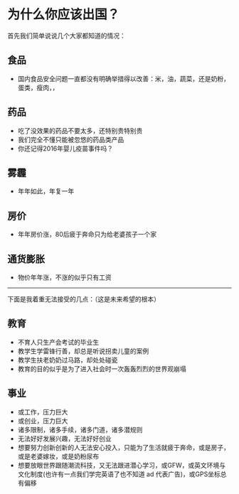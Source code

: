 # 为什么你应该出国？
首先我们简单说说几个大家都知道的情况：

## 食品
- 国内食品安全问题一直都没有明确举措得以改善：米，油，蔬菜，还是奶粉，蛋类，瘦肉，，

## 药品
- 吃了没效果的药品不要太多，还特别贵特别贵
- 我们完全不懂只能被忽悠的药品类产品
- 你还记得2016年婴儿疫苗事件吗？

## 雾霾
- 年年如此，年复一年

## 房价
- 年年房价涨，80后疲于奔命只为给老婆孩子一个家

## 通货膨胀
- 物价年年涨，不涨的似乎只有工资
------------------------------------------------------
下面是我着重无法接受的几点：（这是未来希望的根本）

## 教育
- 不育人只生产会考试的毕业生
- 教学生学雷锋行善，却总是听说拐卖儿童的案例
- 教学生扶老奶奶过马路，却处处碰瓷
- 教育的目的似乎是为了进入社会时一次轰轰烈烈的世界观崩塌

## 事业
- 或工作，压力巨大
- 或创业，压力巨大
- 诸多限制，诸多手续，诸多门道，诸多潜规则
- 无法好好发展兴趣，无法好好创业
- 想要努力创新创新的人无法安心投入，只能为了生活就疲于奔命，或是房子，或是老婆嫁妆，或是奶粉尿布
- 想要放眼世界跟随潮流科技，又无法跟进潜心学习，或GFW，或英文环境与文化制度(也许有一点我们学完英语了也不知道 ad 代表广告)，或GPS坐标总有偏移
